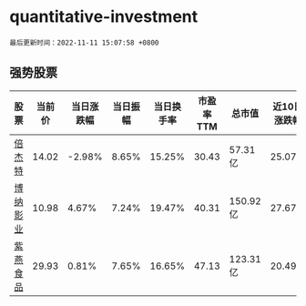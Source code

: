# quantitative-investment

`最后更新时间：2022-11-11 15:07:58 +0800`

## 强势股票

|股票|当前价|当日涨跌幅|当日振幅|当日换手率|市盈率TTM|总市值|近10日涨跌幅|
|----|----|----|----|----|----|----|----|
|[倍杰特](https://xueqiu.com/S/SZ300774)|14.02|-2.98%|8.65%|15.25%|30.43|57.31亿|25.07%|
|[博纳影业](https://xueqiu.com/S/SZ001330)|10.98|4.67%|7.24%|19.47%|40.31|150.92亿|27.67%|
|[紫燕食品](https://xueqiu.com/S/SH603057)|29.93|0.81%|7.65%|16.65%|47.13|123.31亿|20.49%|
